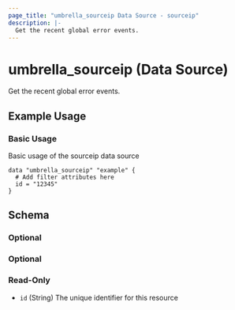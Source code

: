 ```yaml
---
page_title: "umbrella_sourceip Data Source - sourceip"
description: |-
  Get the recent global error events.
---
```


# umbrella_sourceip (Data Source)

Get the recent global error events.

## Example Usage


### Basic Usage

Basic usage of the sourceip data source

```hcl
data "umbrella_sourceip" "example" {
  # Add filter attributes here
  id = "12345"
}
```



## Schema

### Optional



### Optional



### Read-Only

- `id` (String) The unique identifier for this resource



